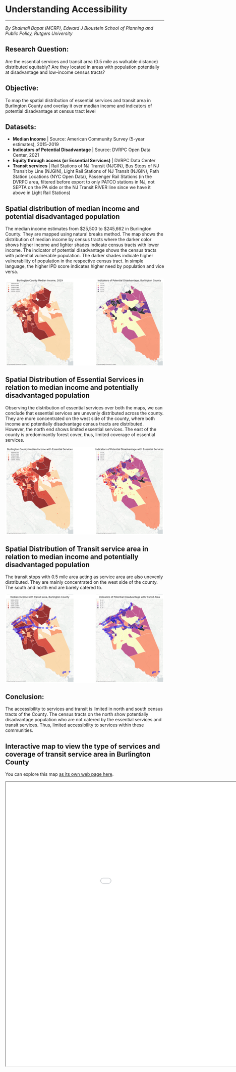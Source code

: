 <html lang="en">
<head>
    <meta charset="UTF-8">
    <meta name="viewport" content="width=device-width, initial-scale=1.0">
    <title>Understanding Accessibility</title>
</head>
<body>
    <h1>Understanding Accessibility</h1>
    <hr>
    <p><em>By Shalmali Bapat (MCRP), Edward J Bloustein School of Planning and Public Policy, Rutgers University</em></p>
    <h2>Research Question:</h2>
    <p>Are the essential services and transit area (0.5 mile as walkable distance) distributed equitably? Are they located in areas with population potentially at disadvantage and low-income census tracts?</p>
    <h2>Objective:</h2>
    <p>To map the spatial distribution of essential services and transit area in Burlington County and overlay it over median income and indicators of potential disadvantage at census tract level</p>
    <h2>Datasets:</h2>
    <ul>
        <li><strong>Median Income</strong> | Source: American Community Survey (5-year estimates), 2015-2019</li>
        <li><strong>Indicators of Potential Disadvantage</strong> | Source: DVRPC Open Data Center, 2021</li>
        <li><strong>Equity through access (or Essential Services)</strong> | DVRPC Data Center</li>
        <li><strong>Transit services</strong> | Rail Stations of NJ Transit (NJGIN), Bus Stops of NJ Transit by Line (NJGIN), Light Rail Stations of NJ Transit (NJGIN), Path Station Locations (NYC Open Data), Passenger Rail Stations (in the DVRPC area, filtered before export to only PATCO stations in NJ, not SEPTA on the PA side or the NJ Transit RIVER line since we have it above in Light Rail Stations)</li>
    </ul>
    <h2>Spatial distribution of median income and potential disadvantaged population</h2>
    <p>The median income estimates from $25,500 to $245,662 in Burlington County. They are mapped using natural breaks method. The map shows the distribution of median income by census tracts where the darker color shows higher income and lighter shades indicate census tracts with lower income. The indicator of potential disadvantage shows the census tracts with potential vulnerable population. The darker shades indicate higher vulnerability of population in the respective census tract. In simple language, the higher IPD score indicates higher need by population and vice versa.</p>
 <img src="IPD.png" alt="IPD Image">
    <h2>Spatial Distribution of Essential Services in relation to median income and potentially disadvantaged population</h2>
    <p>Observing the distribution of essential services over both the maps, we can conclude that essential services are unevenly distributed across the county. They are more concentrated on the west side of the county, where both income and potentially disadvantage census tracts are distributed. However, the north end shows limited essential services. The east of the county is predominantly forest cover, thus, limited coverage of essential services.</p>
   <img src="INCOME.png" alt="INCOME Image">  
    <h2>Spatial Distribution of Transit service area in relation to median income and potentially disadvantaged population</h2>
    <p>The transit stops with 0.5 mile area acting as service area are also unevenly distributed. They are mainly concentrated on the west side of the county. The south and north end are barely catered to.</p>
    <img src="Transit.png" alt="Transit Image">  
    <h2>Conclusion:</h2>
    <p>The accessibility to services and transit is limited in north and south census tracts of the County. The census tracts on the north show potentially disadvantage population who are not catered by the essential services and transit services. Thus, limited accessibility to services within these communities.</p>
    <h2>Interactive map to view the type of services and coverage of transit service area in Burlington County</h2>
    <p>You can explore this map <a href="interactive_map.html">as its own web page here</a>.</p>
    <iframe src="interactive_map.html" height="900" width="1200"></iframe>
</body>
</html>
